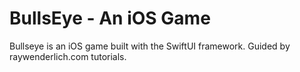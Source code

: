 # BullsEye - An iOS Game
Bullseye is an iOS game built with the SwiftUI framework. Guided by raywenderlich.com tutorials.

